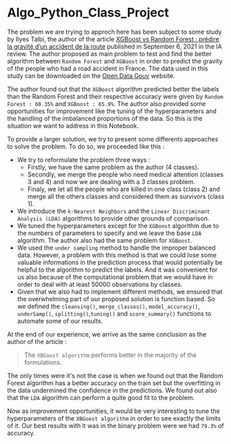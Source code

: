 # Algo_Python_Class_Project
 
The problem we are trying to approch here has been subject to some study by Ilyes Talbi, the author of the article [XGBoost vs Random Forest : prédire la gravité d’un accident de la route](https://larevueia.fr/xgboost-vs-random-forest-predire-la-gravite-dun-accident-de-la-route/) published in September 6, 2021 in the IA review. The author proposed as main problem to test and find the better algorithm between `Random Forest` and `XGBoost` in order to predict the gravity of the people who had a road accident in France. The data used in this study can be downloaded on the [Open Data Gouv](http://data.gouv.fr/) website.

The author found out that the `XGBoost` algorithm predicted better the labels than the Random Forest and their respective accuracy were given by `Random Forest : 60.35%` and `XGBoost : 65.9%`. The author also provided some opportunities for improvement like the tuning of the hyperparameters and the handling of the imbalanced proportions of the data. So this is the situation we want to address in this Notebook.

To provide a larger solution, we try to present some differents approaches to solve the problem. To do so, we proceeded like this : 
- We try to reformulate the problem three ways :
    * Firstly, we have the same problem as the author (4 classes).
    * Secondly, we merge the people who need medical attention (classes 3 and 4) and now we are dealing with a 3 classes problem.
    * Finaly, we let all the people who are killed in one class (class 2) and merge all the others classes and considered them as survivors (class 1).
- We introduce the `k-Nearest Neighbors` and the `Linear Discriminant Analysis (LDA)` algorithms to provide other grounds of comparison.
- We tuned the hyperparameters except for the `XGBoost` algorithm due to the numbers of parameters to specify and we leave the base `LDA` algorithm. The author also had the same problem for `XGBoost`.
- We used the `under sampling` method to handle the improper balanced data. However, a problem with this method is that we could lose some valuable informations in the prediction process that would potentially be helpful to the algorithm to predict the labels. And it was convenient for us also because of the computational problem that we would have in order to deal with at least 50000 observations by classes.
- Given that we also had to implement different methods, we ensured that the overwhelming part of our proposed solution is function based. So we defined the `cleansing()`, `merge_classes()`, `model_accuracy()`, `underSamp()`, `splitting()`,`tuning()` and `score_summary()` functions to automate some of our results.

At the end of our experience, we arrive as the same conclusion as the author of the article :
> The `XBGoost algorithm` performs better in the majority of the formulations. 

The only times were it's not the case is when we found out that the Random Forest algorithm has a better accuracy on the train set but the overfitting in the data undermined the confidence in the predictions. We found out also that the `LDA` algorithm can perform a quite good fit to the problem.

Now as improvement opportunities, it would be very interesting to tune the hyperparameters of the `XBGoost algorithm` in order to see exactly the limits of it. Our best results with it was in the binary problem were we had `79.3%` of accuracy.